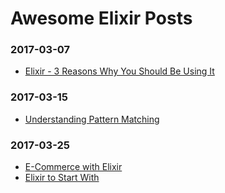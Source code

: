 # Awesome Elixir Posts

### 2017-03-07

* [Elixir - 3 Reasons Why You Should Be Using It](http://www.littlealchemist.io/2017-03-07-elixir-3-reasons-why-you-should-be-using-it/)

### 2017-03-15

* [Understanding Pattern Matching](http://www.littlealchemist.io/2017-03-15-understading-elixir-pattern-matching/)

### 2017-03-25
* [E-Commerce with Elixir](https://benmorgan.io/e-commerce-with-elixir/)
* [Elixir to Start With](https://medium.com/@kaveh.shahbazian/elixir-to-start-with-7cefbbcfa74c#.qtfg9n157)
